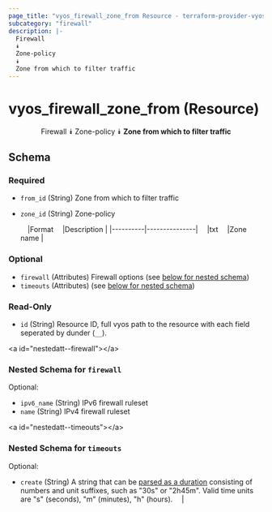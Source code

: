 ```yaml
---
page_title: "vyos_firewall_zone_from Resource - terraform-provider-vyos"
subcategory: "firewall"
description: |-
  Firewall
  ⯯
  Zone-policy
  ⯯
  Zone from which to filter traffic
---
```


# vyos_firewall_zone_from (Resource)
<center>

Firewall
⯯
Zone-policy
⯯
**Zone from which to filter traffic**


</center>

## Schema

### Required

- `from_id` (String) Zone from which to filter traffic
- `zone_id` (String) Zone-policy

    &emsp;|Format  &emsp;|Description  |
    |----------|---------------|
    &emsp;|txt     &emsp;|Zone name    |

### Optional

- `firewall` (Attributes) Firewall options (see [below for nested schema](#nestedatt--firewall))
- `timeouts` (Attributes) (see [below for nested schema](#nestedatt--timeouts))

### Read-Only

- `id` (String) Resource ID, full vyos path to the resource with each field seperated by dunder (`__`).

&lt;a id=&#34;nestedatt--firewall&#34;&gt;&lt;/a&gt;
### Nested Schema for `firewall`

Optional:

- `ipv6_name` (String) IPv6 firewall ruleset
- `name` (String) IPv4 firewall ruleset


&lt;a id=&#34;nestedatt--timeouts&#34;&gt;&lt;/a&gt;
### Nested Schema for `timeouts`

Optional:

- `create` (String) A string that can be [parsed as a duration](https://pkg.go.dev/time#ParseDuration) consisting of numbers and unit suffixes, such as &#34;30s&#34; or &#34;2h45m&#34;. Valid time units are &#34;s&#34; (seconds), &#34;m&#34; (minutes), &#34;h&#34; (hours).  &emsp;|
